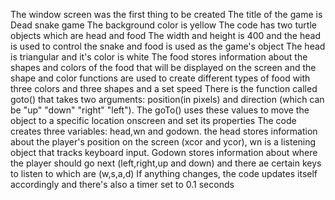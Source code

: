 The window screen was the first thing to be created 
The title of the game is Dead snake game 
The background color is yellow 
The code has two turtle objects which are head and food 
The width and height is 400 and the head is used to control the snake and food is used as the game's object 
The head is triangular and it's color is white 
The food stores information about the shapes and colors of the food that will be displayed on the screen and the shape and color functions are used to create different types of food with three colors and three shapes and a set speed
There is the function called goto() that takes two arguments: position(in pixels) and direction (which can be "up" "down" "right" "left"). The goTo() uses these values to move the object to a specific location onscreen and set its properties
The code creates three variables: head,wn and godown. the head stores information about the player's position on the screen (xcor and ycor), wn is a listening object that tracks keyboard input.
Godown stores information about where the player should go next (left,right,up and down) and there ae certain keys to listen to which are (w,s,a,d)
If anything changes, the code updates itself accordingly and there's also a timer set to 0.1 seconds 
